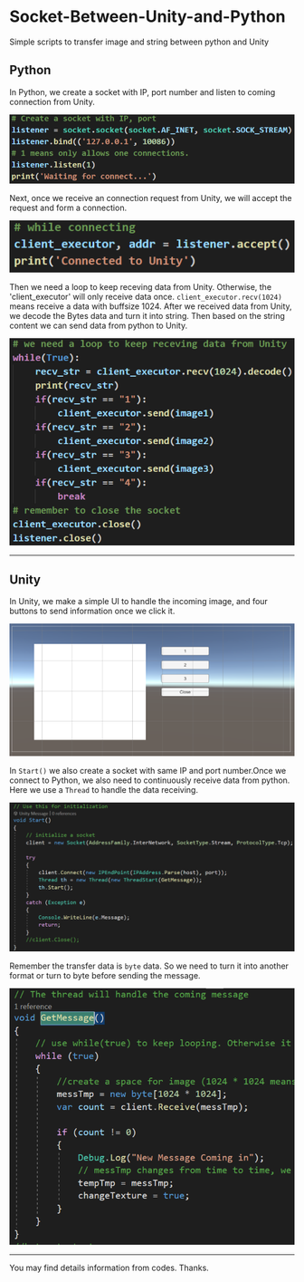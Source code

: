 # Socket-Between-Unity-and-Python
Simple scripts to transfer image and string between python and Unity


## Python
  In Python, we create a socket with IP, port number and listen to coming connection from Unity.
  
  ![](https://github.com/Cqyhid/Socket-Between-Unity-and-Python/blob/main/1.PNG)
  
  Next, once we receive an connection request from Unity, we will accept the request and form a connection.
  
  ![](https://github.com/Cqyhid/Socket-Between-Unity-and-Python/blob/main/2.PNG)
  
  Then we need a loop to keep receving data from Unity. Otherwise, the 'client_executor' will only receive 
  data once. `client_executor.recv(1024)` means receive a data with buffsize 1024. After we received data 
  from Unity, we decode the Bytes data and turn it into string. Then based on the string content we can send
  data from python to Unity.
  
  ![](https://github.com/Cqyhid/Socket-Between-Unity-and-Python/blob/main/3.PNG)
  
***
## Unity
  In Unity, we make a simple UI to handle the incoming image, and four buttons to send information once we 
  click it.
  
  ![](https://github.com/Cqyhid/Socket-Between-Unity-and-Python/blob/main/4.PNG)
  
  In `Start()` we also create a socket with same IP and port number.Once we connect to Python, we also need
  to continuously receive data from python. Here we use a `Thread` to handle the data receiving.
  
  ![](https://github.com/Cqyhid/Socket-Between-Unity-and-Python/blob/main/5.PNG)
  
  Remember the transfer data is `byte` data. So we need to turn it into another format or turn to byte before
  sending the message.
  
  ![](https://github.com/Cqyhid/Socket-Between-Unity-and-Python/blob/main/6.PNG)
***
  
  You may find details information from codes. Thanks.
